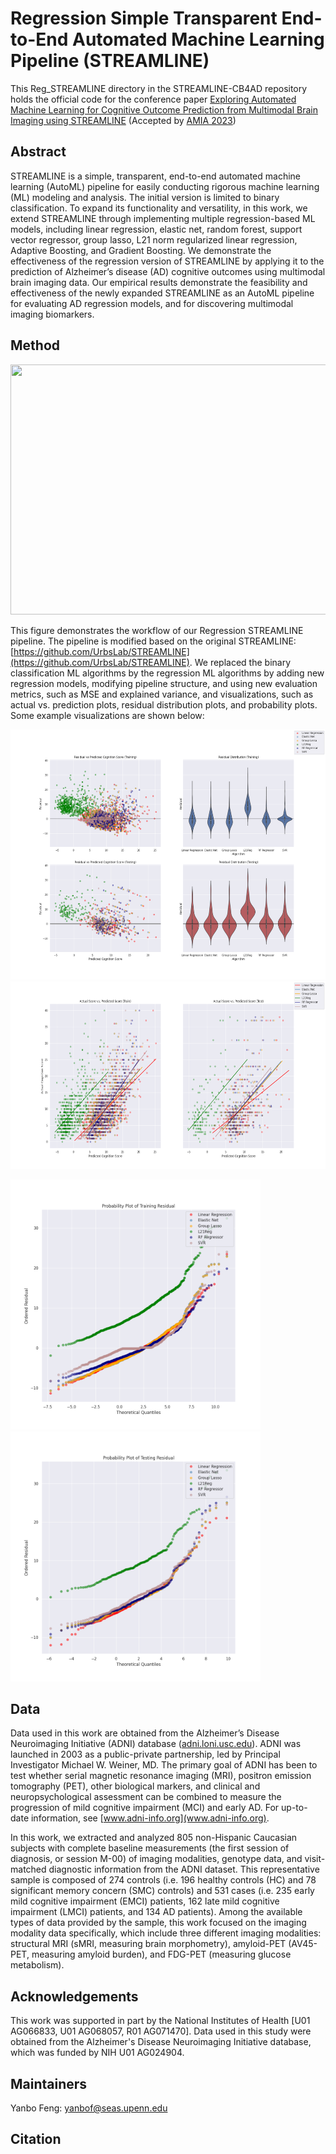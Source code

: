 # Regression Simple Transparent End-to-End Automated Machine Learning Pipeline (STREAMLINE)
This Reg_STREAMLINE directory in the STREAMLINE-CB4AD repository holds the official code for the 
conference paper [Exploring Automated Machine Learning for Cognitive Outcome Prediction
from Multimodal Brain Imaging using STREAMLINE](https://pubmed.ncbi.nlm.nih.gov/37350896/) 
(Accepted by [AMIA 2023]((https://amia.org/education-events/amia-2023-informatics-summit)))

## Abstract
STREAMLINE is a simple, transparent, end-to-end automated machine learning (AutoML) pipeline for 
easily conducting rigorous machine learning (ML) modeling and analysis. The initial version is 
limited to binary classification. To expand its functionality and versatility, in this work, 
we extend STREAMLINE through implementing multiple regression-based ML models, including linear 
regression, elastic net, random forest, support vector regressor, group lasso, L21 norm regularized 
linear regression, Adaptive Boosting, and Gradient Boosting. 
We demonstrate the effectiveness of the regression version of STREAMLINE by applying it to 
the prediction of Alzheimer’s disease (AD) cognitive outcomes using multimodal brain imaging 
data. Our empirical results demonstrate the feasibility and effectiveness of the newly expanded 
STREAMLINE as an AutoML pipeline for evaluating AD regression models, and for discovering multimodal 
imaging biomarkers.

## Method
<img src="Reg_STREAMLINE.png" width="600" height="400">

This figure demonstrates the workflow of our Regression STREAMLINE pipeline. The pipeline is modified based on the original STREAMLINE: [https://github.com/UrbsLab/STREAMLINE](https://github.com/UrbsLab/STREAMLINE). We replaced the binary classification ML algorithms by the regression ML algorithms by adding new regression models, modifying pipeline structure, and using new evaluation metrics, such as MSE and explained variance, and visualizations, such as actual vs. prediction plots, residual distribution plots, and probability plots. Some example visualizations are shown below:

<img src="residual_distrib_all_algorithms.png" width="600" height="400">

<img src="actual_vs_predict_all_algorithms.png" width="600" height="300">

<img src="probability_train_residual_all_algorithms.png" width="400" height="400"> <img src="probability_test_residual_all_algorithms.png" width="400" height="400">

## Data
Data used in this work are obtained from the Alzheimer’s Disease Neuroimaging Initiative (ADNI) database ([adni.loni.usc.edu](adni.loni.usc.edu)). ADNI was launched in 2003 as a public-private partnership, led by Principal Investigator Michael W. Weiner, MD. The primary goal of ADNI has been to test whether serial magnetic resonance imaging (MRI), positron emission tomography (PET), other biological markers, and clinical and neuropsychological assessment can be combined to measure the progression of mild cognitive impairment (MCI) and early AD. For up-to-date information, see [www.adni-info.org](www.adni-info.org).

In this work, we extracted and analyzed 805 non-Hispanic Caucasian subjects with complete baseline measurements (the first session of diagnosis, or session M-00) of imaging modalities, genotype data, and visit-matched diagnostic information from the ADNI dataset. This representative sample is composed of 274 controls (i.e. 196 healthy controls (HC) and 78 significant memory concern (SMC) controls) and 531 cases (i.e. 235 early mild cognitive impairment (EMCI) patients, 162 late mild cognitive impairment (LMCI) patients, and 134 AD patients). Among the available types of data provided by the sample, this work focused on the imaging modality data specifically, which include three different imaging modalities: structural MRI (sMRI, measuring brain morphometry), amyloid-PET (AV45-PET, measuring amyloid burden), and FDG-PET (measuring  glucose metabolism). 

## Acknowledgements
This work was supported in part by the National Institutes of Health [U01 AG066833, U01 AG068057, R01 AG071470]. Data used in this study were obtained from the Alzheimer's Disease Neuroimaging Initiative database, which was funded by NIH U01 AG024904.

## Maintainers
Yanbo Feng: [yanbof@seas.upenn.edu](yanbof@seas.upenn.edu)

## Citation

